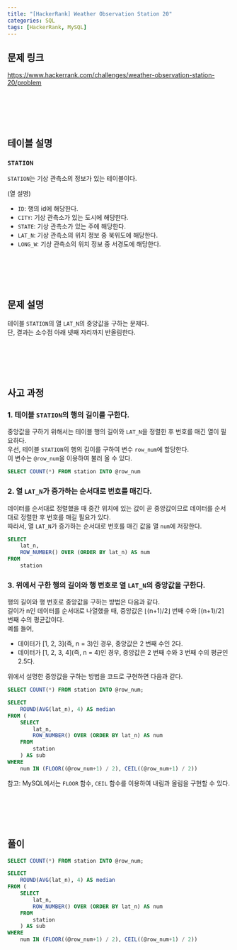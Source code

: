 ```yaml
---
title: "[HackerRank] Weather Observation Station 20"
categories: SQL
tags: [HackerRank, MySQL]
---
```


## 문제 링크

<https://www.hackerrank.com/challenges/weather-observation-station-20/problem>

<br><br><br><br>

## 테이블 설명

### `STATION`

`STATION`는 기상 관측소의 정보가 있는 테이블이다.

(열 설명)

- `ID`: 행의 id에 해당한다.
- `CITY`: 기상 관측소가 있는 도시에 해당한다.
- `STATE`: 기상 관측소가 있는 주에 해당한다.
- `LAT_N`: 기상 관측소의 위치 정보 중 북위도에 해당한다.
- `LONG_W`: 기상 관측소의 위치 정보 중 서경도에 해당한다.

<br><br><br><br>

## 문제 설명

테이블 `STATION`의 열 `LAT_N`의 중앙값을 구하는 문제다.  
단, 결과는 소수점 아래 넷째 자리까지 반올림한다.

<br><br><br><br>

## 사고 과정

### 1. 테이블 `STATION`의 행의 길이를 구한다.

중앙값을 구하기 위해서는 테이블 행의 길이와 `LAT_N`을 정렬한 후 번호를 매긴 열이 필요하다.  
우선, 테이블 `STATION`의 행의 길이를 구하여 변수 `row_num`에 할당한다.  
이 변수는 `@row_num`을 이용하여 불러 올 수 있다.

```sql
SELECT COUNT(*) FROM station INTO @row_num
```

### 2. 열 `LAT_N`가 증가하는 순서대로 번호를 매긴다.

데이터를 순서대로 정렬했을 때 중간 위치에 있는 값이 곧 중앙값이므로 데이터를 순서대로 정렬한 후 번호를 매길 필요가 있다.  
따라서, 열 `LAT_N`가 증가하는 순서대로 번호를 매긴 값을 열 `num`에 저장한다.

```sql
SELECT 
    lat_n, 
    ROW_NUMBER() OVER (ORDER BY lat_n) AS num 
FROM 
    station
```

### 3. 위에서 구한 행의 길이와 행 번호로 열 `LAT_N`의 중앙값을 구한다.

행의 길이와 행 번호로 중앙값을 구하는 방법은 다음과 같다.  
길이가 n인 데이터를 순서대로 나열했을 때, 중앙값은 ⌊(n+1)/2⌋  번째 수와 ⌈(n+1)/2⌉ 번째 수의 평균값이다.  
예를 들어, 

- 데이터가 [1, 2, 3](즉, n = 3)인 경우, 중앙값은 2 번째 수인 2다.
- 데이터가 [1, 2, 3, 4](즉, n = 4)인 경우, 중앙값은 2 번째 수와 3 번째 수의 평균인 2.5다.

위에서 설명한 중앙값을 구하는 방법을 코드로 구현하면 다음과 같다.  

```sql
SELECT COUNT(*) FROM station INTO @row_num;

SELECT 
    ROUND(AVG(lat_n), 4) AS median 
FROM (
    SELECT 
        lat_n, 
        ROW_NUMBER() OVER (ORDER BY lat_n) AS num 
    FROM 
        station
    ) AS sub 
WHERE 
    num IN (FLOOR((@row_num+1) / 2), CEIL((@row_num+1) / 2))
```

참고: MySQL에서는 `FLOOR` 함수, `CEIL` 함수를 이용하여 내림과 올림을 구현할 수 있다.

<br><br><br><br>

## 풀이

```sql
SELECT COUNT(*) FROM station INTO @row_num;

SELECT 
    ROUND(AVG(lat_n), 4) AS median 
FROM (
    SELECT 
        lat_n, 
        ROW_NUMBER() OVER (ORDER BY lat_n) AS num 
    FROM 
        station
    ) AS sub 
WHERE 
    num IN (FLOOR((@row_num+1) / 2), CEIL((@row_num+1) / 2))
```